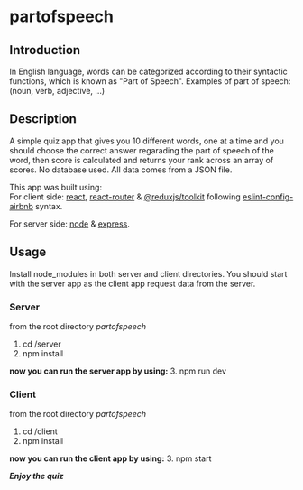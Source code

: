 # partofspeech

## Introduction

In English language, words can be categorized according to their syntactic functions, which is known as "Part of Speech".
Examples of part of speech: (noun, verb, adjective, ...)

## Description

A simple quiz app that gives you 10 different words, one at a time and you should choose the correct answer regarading the part of speech of the word,
then score is calculated and returns your rank across an array of scores. No database used. All data comes from a JSON file.

This app was built using:<br />
For client side:
[react](https://reactjs.org/), [react-router](https://reactrouter.com/en/main) & [@reduxjs/toolkit](https://redux-toolkit.js.org/) 
following [eslint-config-airbnb](https://github.com/airbnb/javascript) syntax.

For server side:
[node](https://nodejs.org/en/) & [express](https://expressjs.com/).


## Usage

Install node_modules in both server and client directories.
You should start with the server app as the client app request data from the server.

### Server

from the root directory *partofspeech*
1. cd /server
2. npm install

**now you can run the server app by using:**
3. npm run dev

### Client

from the root directory *partofspeech*
1. cd /client
2. npm install

**now you can run the client app by using:**
3. npm start


***Enjoy the quiz***
